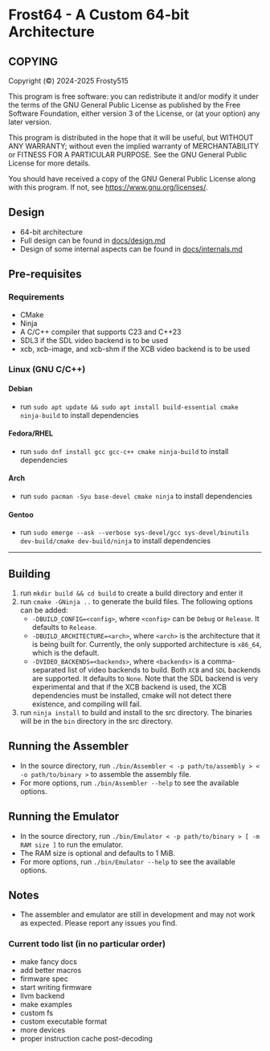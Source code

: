 # Frost64 - A Custom 64-bit Architecture

## COPYING

Copyright (©) 2024-2025  Frosty515

This program is free software: you can redistribute it and/or modify
it under the terms of the GNU General Public License as published by
the Free Software Foundation, either version 3 of the License, or
(at your option) any later version.

This program is distributed in the hope that it will be useful,
but WITHOUT ANY WARRANTY; without even the implied warranty of
MERCHANTABILITY or FITNESS FOR A PARTICULAR PURPOSE.  See the
GNU General Public License for more details.

You should have received a copy of the GNU General Public License
along with this program.  If not, see <https://www.gnu.org/licenses/>.

## Design

- 64-bit architecture
- Full design can be found in [docs/design.md](docs/design.md)
- Design of some internal aspects can be found in [docs/internals.md](docs/internals.md)

## Pre-requisites

### Requirements

- CMake
- Ninja
- A C/C++ compiler that supports C23 and C++23
- SDL3 if the SDL video backend is to be used
- xcb, xcb-image, and xcb-shm if the XCB video backend is to be used

### Linux (GNU C/C++)

#### Debian

- run `sudo apt update && sudo apt install build-essential cmake ninja-build` to install dependencies

#### Fedora/RHEL

- run `sudo dnf install gcc gcc-c++ cmake ninja-build` to install dependencies

#### Arch

- run `sudo pacman -Syu base-devel cmake ninja` to install dependencies

#### Gentoo

- run `sudo emerge --ask --verbose sys-devel/gcc sys-devel/binutils dev-build/cmake dev-build/ninja` to install dependencies

---

## Building

1. run `mkdir build && cd build` to create a build directory and enter it
2. run `cmake -GNinja ..` to generate the build files. The following options can be added:
   - `-DBUILD_CONFIG=<config>`, where `<config>` can be `Debug` or `Release`. It defaults to `Release`.
   - `-DBUILD_ARCHITECTURE=<arch>`, where `<arch>` is the architecture that it is being built for.  Currently, the only supported architecture is `x86_64`, which is the default.
   - `-DVIDEO_BACKENDS=<backends>`, where `<backends>` is a comma-separated list of video backends to build. Both `XCB` and `SDL` backends are supported. It defaults to `None`. Note that the SDL backend is very experimental and that if the XCB backend is used, the XCB dependencies must be installed, cmake will not detect there existence, and compiling will fail.
3. run `ninja install` to build and install to the src directory. The binaries will be in the `bin` directory in the src directory.

## Running the Assembler

- In the source directory, run `./bin/Assembler < -p path/to/assembly > < -o path/to/binary >` to assemble the assembly file.
- For more options, run `./bin/Assembler --help` to see the available options.

## Running the Emulator

- In the source directory, run `./bin/Emulator < -p path/to/binary > [ -m RAM size ]` to run the emulator.
- The RAM size is optional and defaults to 1 MiB.
- For more options, run `./bin/Emulator --help` to see the available options.

## Notes

- The assembler and emulator are still in development and may not work as expected. Please report any issues you find.

### Current todo list (in no particular order)

- make fancy docs
- add better macros
- firmware spec
- start writing firmware
- llvm backend
- make examples
- custom fs
- custom executable format
- more devices
- proper instruction cache post-decoding